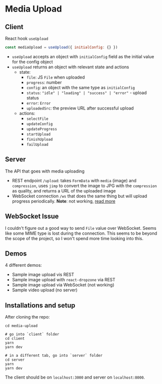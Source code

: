 # Media Upload

## Client

React hook `useUpload`

```js
const mediaUpload = useUpload({ initialConfig: {} })
```

- `useUpload` accepts an object with `initialConfig` field as the initial value for the config object
- `useUpload` returns an object with relevant state and actions
  - state:
    - `file`: JS `File` when uploaded
    - `progress`: number
    - `config`: an object with the same type as `initialConfig`
    - `status`: `"idle" | "loading" | "success" | "error"` - upload status
    - `error`: `Error`
    - `uploadedSrc`: the preview URL after successful upload
  - actions:
    - `selectFile`
    - `updateConfig`
    - `updateProgress`
    - `startUpload`
    - `finishUpload`
    - `failUpload`

## Server

The API that goes with media uploading

- REST endpoint `/upload`: takes `FormData` with `media` (image) and `compression`, uses `jimp` to convert the image to JPG with the `compression` as quality, and returns a URL of the uploaded image
- WebSocket connection `/ws` that does the same thing but will upload progress periodically. **Note**: not working, [read more](#webSocket-issue)

## WebSocket Issue

I couldn't figure out a good way to send `File` value over WebSocket. Seems like some MIME type is lost during the connection. This seems to be beyond the scope of the project, so I won't spend more time looking into this.

## Demos

4 different demos:

- Sample image upload vis REST
- Sample image upload with `react-dropzone` via REST
- Sample image upload via WebSocket (not working)
- Sample video upload (no server)

## Installations and setup

After cloning the repo:

```
cd media-upload

# go into `client` folder
cd client
yarn
yarn dev

# in a different tab, go into `server` folder
cd server
yarn
yarn dev
```

The client should be on `localhost:3000` and server on `localhost:8000`.